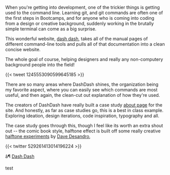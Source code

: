 When you're getting into development, one of the trickier things is getting used to the command line. Learning git, and git commands are often one of the first steps in Bootcamps, and for anyone who is coming into coding from a design or creative background, suddenly working in the brutally simple terminal can come as a big surprise.

This wonderful website, [dash dash](https://dashdash.io/), takes all of the manual pages of different command-line tools and pulls all of that documentation into a clean concise website. 

The whole goal of course, helping designers and really any non-computery background people into the field!

{{< tweet 1245553090599645185 >}}

There are so many areas where DashDash shines, the organization being my favorite aspect, where you can easily see which commands are most useful, and then again, the clean-cut out explanation of how they're used.

<!--more-->

The creators of DashDash have really built a case study [about page](https://dashdash.io/about) for the site. And honestly, as far as case studies go, this is a best in class example. Exploring ideation, design iterations, code inspiration, typography and all.

The case study goes through this, though I feel like its worth an extra shout out --  the comic book style, halftone effect is built off some really creative [halftone experiments](http://breathing-halftone.desandro.com/) by [Dave Desandro](https://desandro.com/), 

{{< twitter 529261413014196224 >}}

â¶ [Dash Dash](https://dashdash.io/)


 test